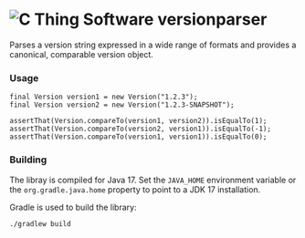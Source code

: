 # ![C Thing Software](https://www.cthing.com/branding/CThingSoftware-57x60.png "C Thing Software") versionparser
Parses a version string expressed in a wide range of formats and provides a canonical, comparable version object.

### Usage
```
final Version version1 = new Version("1.2.3");
final Version version2 = new Version("1.2.3-SNAPSHOT");

assertThat(Version.compareTo(version1, version2)).isEqualTo(1);
assertThat(Version.compareTo(version2, version1)).isEqualTo(-1);
assertThat(Version.compareTo(version1, version1)).isEqualTo(0);
```

### Building
The libray is compiled for Java 17. Set the `JAVA_HOME` environment variable or the `org.gradle.java.home` property
to point to a JDK 17 installation.

Gradle is used to build the library:
```
./gradlew build
```
